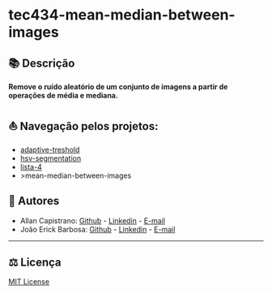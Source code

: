 # tec434-mean-median-between-images

## 📚 Descrição ##
**Remove o ruído aleatório de um conjunto de imagens a partir de operações de média e mediana.**

## ⛵ Navegação pelos projetos:
- [adaptive-treshold](../adaptive-treshold)
- [hsv-segmentation](../hsv-segmentation)
- [lista-4](../lista-4)
- \>mean-median-between-images

## 📌 Autores ##
- Allan Capistrano: [Github](https://github.com/AllanCapistrano) - [Linkedin](https://www.linkedin.com/in/allancapistrano/) - [E-mail](https://mail.google.com/mail/u/0/?view=cm&fs=1&tf=1&source=mailto&to=asantos@ecomp.uefs.br)
- João Erick Barbosa: [Github](https://github.com/JoaoErick) - [Linkedin](https://www.linkedin.com/in/joão-erick-barbosa-9050801b0/) - [E-mail](https://mail.google.com/mail/u/0/?view=cm&fs=1&tf=1&source=mailto&to=jsilva@ecomp.uefs.br)

------------

## ⚖️ Licença ##
[MIT License](../LICENSE)

